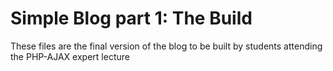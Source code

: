Simple Blog part 1: The Build
=============

These files are the final version of the blog to be built by students attending the PHP-AJAX expert lecture